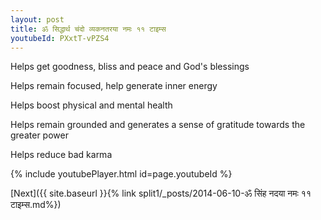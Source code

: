 ```yaml
---
layout: post
title: ॐ सिद्धार्थ चंदो व्यकनतरया नमः ११ टाइम्स
youtubeId: PXxtT-vPZS4
---
```

 
 
Helps get goodness, bliss and peace and God's blessings
 
Helps remain focused, help generate inner energy 
 
Helps boost physical and mental health 
 
Helps remain grounded and generates a sense of gratitude towards the greater power 
 
Helps reduce bad karma
 
 
 
 


{% include youtubePlayer.html id=page.youtubeId %}
 
[Next]({{ site.baseurl }}{% link  split1/_posts/2014-06-10-ॐ सिंह नदया नमः ११ टाइम्स.md%})
 
